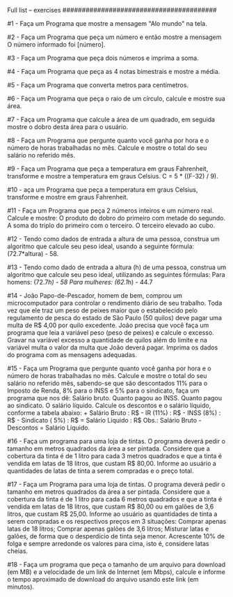 Full list – exercises 
######################################## 

#1 - Faça um Programa que mostre a mensagem "Alo mundo" na tela.

#2 - Faça um Programa que peça um número e então mostre a mensagem O número informado foi [número].

#3 - Faça um Programa que peça dois números e imprima a soma.

#4 - Faça um Programa que peça as 4 notas bimestrais e mostre a média.

#5 - Faça um Programa que converta metros para centímetros.

#6 - Faça um Programa que peça o raio de um círculo, calcule e mostre sua área.

#7 - Faça um Programa que calcule a área de um quadrado, em seguida mostre o dobro desta área para o usuário.

#8 - Faça um Programa que pergunte quanto você ganha por hora e o número de horas trabalhadas no mês. Calcule e mostre o total do seu salário no referido mês.

#9 - Faça um Programa que peça a temperatura em graus Fahrenheit, transforme e mostre a temperatura em graus Celsius.		C = 5 * ((F-32) / 9).

#10 - aça um Programa que peça a temperatura em graus Celsius, transforme e mostre em graus Fahrenheit.

#11 - Faça um Programa que peça 2 números inteiros e um número real. Calcule e mostre: 
      O produto do dobro do primeiro com metade do segundo.
      A soma do triplo do primeiro com o terceiro.
      O terceiro elevado ao cubo.
      
#12 - Tendo como dados de entrada a altura de uma pessoa, construa um algoritmo que calcule seu peso ideal, usando a seguinte fórmula: (72.7*altura) - 58.

#13 - Tendo como dado de entrada a altura (h) de uma pessoa, construa um algoritmo que calcule seu peso ideal, utilizando as seguintes fórmulas:
      Para homens: (72.7*h) - 58
      Para mulheres: (62.1*h) - 44.7
      
#14 - João Papo-de-Pescador, homem de bem, comprou um microcomputador para controlar o rendimento diário de seu trabalho. 
Toda vez que ele traz um peso de peixes maior que o estabelecido pelo regulamento de pesca do estado de São Paulo (50 quilos) deve pagar uma multa de R$ 4,00 por quilo excedente. 
João precisa que você faça um programa que leia a variável peso (peso de peixes) e calcule o excesso. 
Gravar na variável excesso a quantidade de quilos além do limite e na variável multa o valor da multa que João deverá pagar. Imprima os dados do programa com as mensagens adequadas.

#15 - Faça um Programa que pergunte quanto você ganha por hora e o número de horas trabalhadas no mês. 
Calcule e mostre o total do seu salário no referido mês, sabendo-se que são descontados 11% para o Imposto de Renda, 8% para o INSS e 5% para o sindicato, faça um programa que nos dê:
      Salário bruto.
      Quanto pagou ao INSS.
      Quanto pagou ao sindicato.
      O salário líquido.
Calcule os descontos e o salário líquido, conforme a tabela abaixo:
      + Salário Bruto : R$
      - IR (11%) : R$
      - INSS (8%) : R$
      - Sindicato ( 5%) : R$
      = Salário Liquido : R$
Obs.: Salário Bruto - Descontos = Salário Líquido.

#16 - Faça um programa para uma loja de tintas. 
O programa deverá pedir o tamanho em metros quadrados da área a ser pintada. 
Considere que a cobertura da tinta é de 1 litro para cada 3 metros quadrados e que a tinta é vendida em latas de 18 litros, que custam R$ 80,00.
Informe ao usuário a quantidades de latas de tinta a serem compradas e o preço total.

#17 - Faça um Programa para uma loja de tintas.
O programa deverá pedir o tamanho em metros quadrados da área a ser pintada. 
Considere que a cobertura da tinta é de 1 litro para cada 6 metros quadrados e que a tinta é vendida em latas de 18 litros, que custam R$ 80,00 ou em galões de 3,6 litros, que custam R$ 25,00.
Informe ao usuário as quantidades de tinta a serem compradas e os respectivos preços em 3 situações:
      Comprar apenas latas de 18 litros;
      Comprar apenas galões de 3,6 litros;
      Misturar latas e galões, de forma que o desperdício de tinta seja menor. Acrescente 10% de folga e sempre arredonde os valores para cima, isto é, considere latas cheias.

#18 - Faça um programa que peça o tamanho de um arquivo para download (em MB) e a velocidade de um link de Internet (em Mbps), calcule e informe o tempo aproximado de download do arquivo usando este link (em minutos).

